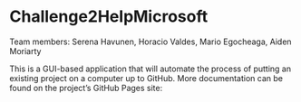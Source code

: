 # Challenge2HelpMicrosoft
Team members: Serena Havunen, Horacio Valdes, Mario Egocheaga, Aiden Moriarty

This is a GUI-based application that will automate the process of putting 
an existing project on a computer up to GitHub. More documentation can be found on the project’s GitHub Pages site: 
